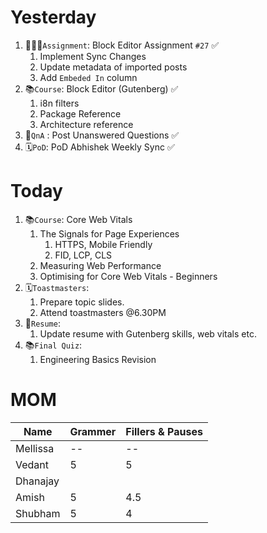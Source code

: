 # Yesterday

1. 👨🏻‍💻`Assignment`: Block Editor Assignment `#27` ✅
    1. Implement Sync Changes
    2. Update metadata of imported posts
    3. Add `Embeded In` column
2. 📚`Course`: Block Editor (Gutenberg) ✅
    1. i8n filters
    2. Package Reference
    3. Architecture reference
3. 📄`QnA` : Post Unanswered Questions ✅
4. 🗓️`PoD`: PoD Abhishek Weekly Sync ✅

# Today
1. 📚`Course`: Core Web Vitals
	1. The Signals for Page Experiences
		1. HTTPS, Mobile Friendly
		2. FID, LCP, CLS
	2. Measuring Web Performance
	3. Optimising for Core Web Vitals - Beginners
2. 🗓️`Toastmasters`:
	1. Prepare topic slides.
	2. Attend toastmasters @6.30PM
3. 📃`Resume`: 
	1. Update resume with Gutenberg skills, web vitals etc. 
4. 📚`Final Quiz`:
	1. Engineering Basics Revision

# MOM

| Name     | Grammer | Fillers & Pauses |
| -------- | ------- | ---------------- |
| Mellissa | --      | --               |
| Vedant   | 5       | 5                |
| Dhanajay |         |                  |
| Amish    | 5       | 4.5              |
| Shubham  | 5       | 4                |

